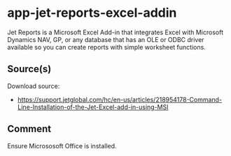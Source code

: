# app-jet-reports-excel-addin
Jet Reports is a Microsoft Excel Add-in that integrates Excel with Microsoft Dynamics NAV, GP, or any database that has an OLE or ODBC driver available so you can create reports with simple worksheet functions.


Source(s)
----------------
Download source: 
- https://support.jetglobal.com/hc/en-us/articles/218954178-Command-Line-Installation-of-the-Jet-Excel-add-in-using-MSI


Comment
----------------
Ensure Micrososoft Office is installed. 
